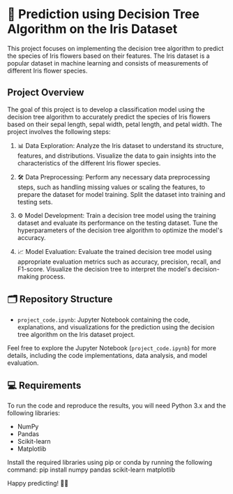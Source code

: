 # 🌳 Prediction using Decision Tree Algorithm on the Iris Dataset

This project focuses on implementing the decision tree algorithm to predict the species of Iris flowers based on their features. The Iris dataset is a popular dataset in machine learning and consists of measurements of different Iris flower species.

## Project Overview

The goal of this project is to develop a classification model using the decision tree algorithm to accurately predict the species of Iris flowers based on their sepal length, sepal width, petal length, and petal width. The project involves the following steps:

1. 📊 Data Exploration: Analyze the Iris dataset to understand its structure, features, and distributions. Visualize the data to gain insights into the characteristics of the different Iris flower species.

2. 🛠️ Data Preprocessing: Perform any necessary data preprocessing steps, such as handling missing values or scaling the features, to prepare the dataset for model training. Split the dataset into training and testing sets.

3. ⚙️ Model Development: Train a decision tree model using the training dataset and evaluate its performance on the testing dataset. Tune the hyperparameters of the decision tree algorithm to optimize the model's accuracy.

4. 📈 Model Evaluation: Evaluate the trained decision tree model using appropriate evaluation metrics such as accuracy, precision, recall, and F1-score. Visualize the decision tree to interpret the model's decision-making process.

## 🗂️ Repository Structure

- `project_code.ipynb`: Jupyter Notebook containing the code, explanations, and visualizations for the prediction using the decision tree algorithm on the Iris dataset project.

Feel free to explore the Jupyter Notebook (`project_code.ipynb`) for more details, including the code implementations, data analysis, and model evaluation.

## 💻 Requirements

To run the code and reproduce the results, you will need Python 3.x and the following libraries:
- NumPy
- Pandas
- Scikit-learn
- Matplotlib

Install the required libraries using pip or conda by running the following command:
pip install numpy pandas scikit-learn matplotlib

Happy predicting! 🌺🌳
